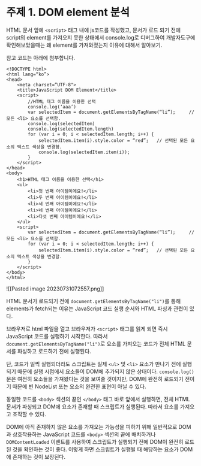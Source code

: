 
# 주제 1. DOM element 분석

HTML 문서 앞에 `<script>` 태그 내에 js코드를 작성했고, 문서가 로드 되기 전에 script의 element를 가져오지 못한 상태에서 console.log로 디버그하여 개발자도구에 확인해보았을때는 왜 element를 가져와졌는지 이유에 대해서 알아보기.

참고 코드는 아래에 첨부합니다.

```
<!DOCTYPE html>
<html lang=“ko”>
<head>
    <meta charset=“UTF-8">
    <title>JavaScript DOM Element</title>
    <script>
        //HTML 태그 이름을 이용한 선택
        console.log(‘aaa’)
        var selectedItem = document.getElementsByTagName(“li”);     // 모든 <li> 요소를 선택함.
        console.log(selectedItem)
        console.log(selectedItem.length)
        for (var i = 0; i < selectedItem.length; i++) {
            selectedItem.item(i).style.color = “red”;   // 선택된 모든 요소의 텍스트 색상을 변경함.
            console.log(selectedItem.item(i));
        }
    </script>
</head>
<body>
    <h1>HTML 태그 이름을 이용한 선택</h1>
    <ul>
        <li>첫 번째 아이템이에요!</li>
        <li>두 번째 아이템이에요!</li>
        <li>세 번째 아이템이에요!</li>
        <li>네 번째 아이템이에요!</li>
        <li>다섯 번째 아이템이에요!</li>
    </ul>
    <script>
        var selectedItem = document.getElementsByTagName(“li”);     // 모든 <li> 요소를 선택함.
        for (var i = 0; i < selectedItem.length; i++) {
            selectedItem.item(i).style.color = “red”;   // 선택된 모든 요소의 텍스트 색상을 변경함.
        }
    </script>
</body>
</html>
```

![[Pasted image 20230731072557.png]]

HTML 문서가 로드되기 전에 `document.getElementsByTagName("li")`를 통해 elements가 fetch되는 이유는 JavaScript 코드 실행 순서와 HTML 파싱과 관련이 있다.

브라우저로 html 파일을 열고 브라우저가 `<script>` 태그를 읽게 되면 즉시 JavaScript 코드를 실행하기 시작한다. 따라서 `document.getElementsByTagName("li")`로 요소를 가져오는 코드가 전체 HTML 문서를 파싱하고 로드하기 전에 실행된다.

단, 코드가 일찍 실행되더라도 스크립트는 실제 `<ul>` 및 `<li>` 요소가 만나기 전에 실행되기 때문에 실행 시점에서 요소들이 DOM에 추가되지 않은 상태이다. `console.log()` 문은 여전히 요소들을 가져왔다는 것을 보여줄 것이지만, DOM에 완전히 로드되기 전이기 때문에 빈 NodeList 또는 요소의 완전한 표현이 아닐 수 있다.

동일한 코드를 `<body>` 섹션의 끝인 `</body>` 태그 바로 앞에서 실행하면, 전체 HTML 문서가 파싱되고 DOM에 요소가 존재할 때 스크립트가 실행된다. 따라서 요소를 가져오고 조작할 수 있다.

DOM에 아직 존재하지 않은 요소를 가져오는 가능성을 피하기 위해 일반적으로 DOM과 상호작용하는 JavaScript 코드를 `<body>` 섹션의 끝에 배치하거나 `DOMContentLoaded` 이벤트를 사용하여 스크립트가 실행되기 전에 DOM이 완전히 로드된 것을 확인하는 것이 좋다. 이렇게 하면 스크립트가 실행될 때 해당하는 요소가 DOM에 존재하는 것이 보장된다.